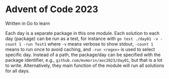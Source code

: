 # Advent of Code 2023
Written in Go to learn

Each day is a separate package in this one module. Each solution to each day (package) can be run as a test, for
instance with `go test ./day01 -v -count 1 -run Test1` where `-v` means verbose to show stdout, `-count 1` means to run
once to avoid caching, and `-run <regex>` is used to select specific day. Instead of a path, the package/day can be
specified with the package identifier, e.g., `github.com/mvmorin/aoc2023/day01`, but that is a lot to write.
Alternatively, they main function of the module will run all solutions for all days.
